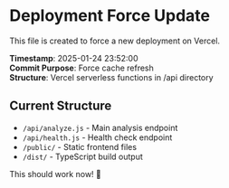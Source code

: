 # Deployment Force Update

This file is created to force a new deployment on Vercel.

**Timestamp**: 2025-01-24 23:52:00  
**Commit Purpose**: Force cache refresh  
**Structure**: Vercel serverless functions in /api directory

## Current Structure
- `/api/analyze.js` - Main analysis endpoint
- `/api/health.js` - Health check endpoint  
- `/public/` - Static frontend files
- `/dist/` - TypeScript build output

This should work now! 🚀